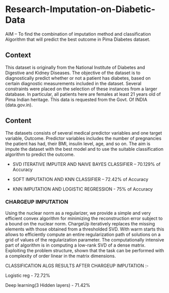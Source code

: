 # Research-Imputation-on-Diabetic-Data

AIM – To find the combination of imputation method and classification Algorithm that will predict the best outcome in Pima Diabetes dataset.

## Context
This dataset is originally from the National Institute of Diabetes and Digestive and Kidney Diseases. The objective of the dataset is to diagnostically predict whether or not a patient has diabetes, based on certain diagnostic measurements included in the dataset. Several constraints were placed on the selection of these instances from a larger database. In particular, all patients here are females at least 21 years old of Pima Indian heritage. This data is requested from the Govt. Of INDIA (data.gov.in).

## Content
The datasets consists of several medical predictor variables and one target variable, Outcome. Predictor variables includes the number of pregnancies the patient has had, their BMI, insulin level, age, and so on. The aim is impute the dataset with the best model and to use the suitable classification algorithm to predict the outcome.

* SVD ITERATIVE IMPUTER AND NAIVE BAYES CLASSIFIER – 
                   70.129% of Accuracy

* SOFT IMPUTATION AND KNN CLASSIFIER –
                  72.42% of Accuracy

* KNN IMPUTATION AND LOGISTIC REGRESSION - 
                   75% of Accuracy
                   
### CHARGEUP IMPUTATION
Using the nuclear norm as a regularizer, we provide a simple and very efficient convex algorithm for minimizing the reconstruction error subject to a bound on the nuclear norm. ChargeUp iteratively replaces the missing elements with those obtained from a thresholded SVD. With warm starts this allows to efficiently compute an entire regularization path of solutions on a grid of values of the regularization parameter. The computationally intensive part of algorithm is in computing a low-rank SVD of a dense matrix. Exploiting the problem structure, shown that the task can be performed with a complexity of order linear in the matrix dimensions. 

CLASSIFICATION ALGS RESULTS AFTER CHARGEUP IMPUTATION :-

Logistic reg - 72.72%

Deep learning(3 Hidden layers) - 71.42%

